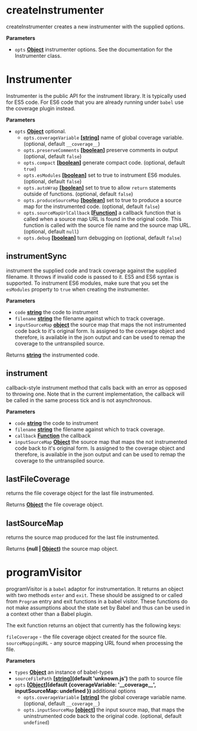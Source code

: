 # createInstrumenter

createInstrumenter creates a new instrumenter with the
supplied options.

**Parameters**

-   `opts` **[Object](https://developer.mozilla.org/en-US/docs/Web/JavaScript/Reference/Global_Objects/Object)** instrumenter options. See the documentation
    for the Instrumenter class.

# Instrumenter

Instrumenter is the public API for the instrument library.
It is typically used for ES5 code. For ES6 code that you
are already running under `babel` use the coverage plugin
instead.

**Parameters**

-   `opts` **[Object](https://developer.mozilla.org/en-US/docs/Web/JavaScript/Reference/Global_Objects/Object)** optional.
    -   `opts.coverageVariable` **\[[string](https://developer.mozilla.org/en-US/docs/Web/JavaScript/Reference/Global_Objects/String)]** name of global coverage variable. (optional, default `__coverage__`)
    -   `opts.preserveComments` **\[[boolean](https://developer.mozilla.org/en-US/docs/Web/JavaScript/Reference/Global_Objects/Boolean)]** preserve comments in output (optional, default `false`)
    -   `opts.compact` **\[[boolean](https://developer.mozilla.org/en-US/docs/Web/JavaScript/Reference/Global_Objects/Boolean)]** generate compact code. (optional, default `true`)
    -   `opts.esModules` **\[[boolean](https://developer.mozilla.org/en-US/docs/Web/JavaScript/Reference/Global_Objects/Boolean)]** set to true to instrument ES6 modules. (optional, default `false`)
    -   `opts.autoWrap` **\[[boolean](https://developer.mozilla.org/en-US/docs/Web/JavaScript/Reference/Global_Objects/Boolean)]** set to true to allow `return` statements outside of functions. (optional, default `false`)
    -   `opts.produceSourceMap` **\[[boolean](https://developer.mozilla.org/en-US/docs/Web/JavaScript/Reference/Global_Objects/Boolean)]** set to true to produce a source map for the instrumented code. (optional, default `false`)
    -   `opts.sourceMapUrlCallback` **\[[Function](https://developer.mozilla.org/en-US/docs/Web/JavaScript/Reference/Statements/function)]** a callback function that is called when a source map URL
            is found in the original code. This function is called with the source file name and the source map URL. (optional, default `null`)
    -   `opts.debug` **\[[boolean](https://developer.mozilla.org/en-US/docs/Web/JavaScript/Reference/Global_Objects/Boolean)]** turn debugging on (optional, default `false`)

## instrumentSync

instrument the supplied code and track coverage against the supplied
filename. It throws if invalid code is passed to it. ES5 and ES6 syntax
is supported. To instrument ES6 modules, make sure that you set the
`esModules` property to `true` when creating the instrumenter.

**Parameters**

-   `code` **[string](https://developer.mozilla.org/en-US/docs/Web/JavaScript/Reference/Global_Objects/String)** the code to instrument
-   `filename` **[string](https://developer.mozilla.org/en-US/docs/Web/JavaScript/Reference/Global_Objects/String)** the filename against which to track coverage.
-   `inputSourceMap` **[object](https://developer.mozilla.org/en-US/docs/Web/JavaScript/Reference/Global_Objects/Object)** the source map that maps the not instrumented code back to it's original form.
    Is assigned to the coverage object and therefore, is available in the json output and can be used to remap the
    coverage to the untranspiled source.

Returns **[string](https://developer.mozilla.org/en-US/docs/Web/JavaScript/Reference/Global_Objects/String)** the instrumented code.

## instrument

callback-style instrument method that calls back with an error
as opposed to throwing one. Note that in the current implementation,
the callback will be called in the same process tick and is not asynchronous.

**Parameters**

-   `code` **[string](https://developer.mozilla.org/en-US/docs/Web/JavaScript/Reference/Global_Objects/String)** the code to instrument
-   `filename` **[string](https://developer.mozilla.org/en-US/docs/Web/JavaScript/Reference/Global_Objects/String)** the filename against which to track coverage.
-   `callback` **[Function](https://developer.mozilla.org/en-US/docs/Web/JavaScript/Reference/Statements/function)** the callback
-   `inputSourceMap` **[Object](https://developer.mozilla.org/en-US/docs/Web/JavaScript/Reference/Global_Objects/Object)** the source map that maps the not instrumented code back to it's original form.
    Is assigned to the coverage object and therefore, is available in the json output and can be used to remap the
    coverage to the untranspiled source.

## lastFileCoverage

returns the file coverage object for the last file instrumented.

Returns **[Object](https://developer.mozilla.org/en-US/docs/Web/JavaScript/Reference/Global_Objects/Object)** the file coverage object.

## lastSourceMap

returns the source map produced for the last file instrumented.

Returns **(null | [Object](https://developer.mozilla.org/en-US/docs/Web/JavaScript/Reference/Global_Objects/Object))** the source map object.

# programVisitor

programVisitor is a `babel` adaptor for instrumentation.
It returns an object with two methods `enter` and `exit`.
These should be assigned to or called from `Program` entry and exit functions
in a babel visitor.
These functions do not make assumptions about the state set by Babel and thus
can be used in a context other than a Babel plugin.

The exit function returns an object that currently has the following keys:

`fileCoverage` - the file coverage object created for the source file.
`sourceMappingURL` - any source mapping URL found when processing the file.

**Parameters**

-   `types` **[Object](https://developer.mozilla.org/en-US/docs/Web/JavaScript/Reference/Global_Objects/Object)** an instance of babel-types
-   `sourceFilePath` **\[[string](https://developer.mozilla.org/en-US/docs/Web/JavaScript/Reference/Global_Objects/String)](default 'unknown.js')** the path to source file
-   `opts` **\[[Object](https://developer.mozilla.org/en-US/docs/Web/JavaScript/Reference/Global_Objects/Object)](default {coverageVariable: '\_\_coverage\_\_', inputSourceMap: undefined })** additional options
    -   `opts.coverageVariable` **\[[string](https://developer.mozilla.org/en-US/docs/Web/JavaScript/Reference/Global_Objects/String)]** the global coverage variable name. (optional, default `__coverage__`)
    -   `opts.inputSourceMap` **\[[object](https://developer.mozilla.org/en-US/docs/Web/JavaScript/Reference/Global_Objects/Object)]** the input source map, that maps the uninstrumented code back to the
        original code. (optional, default `undefined`)
